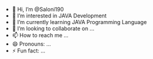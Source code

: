 - 👋 Hi, I’m @Saloni190
- 👀 I’m interested in JAVA Development
- 🌱 I’m currently learning JAVA Programming Language
- 💞️ I’m looking to collaborate on ...
- 📫 How to reach me ...
- 😄 Pronouns: ...
- ⚡ Fun fact: ...

<!---
Saloni190/Saloni190 is a ✨ special ✨ repository because its `README.md` (this file) appears on your GitHub profile.
You can click the Preview link to take a look at your changes.
--->
